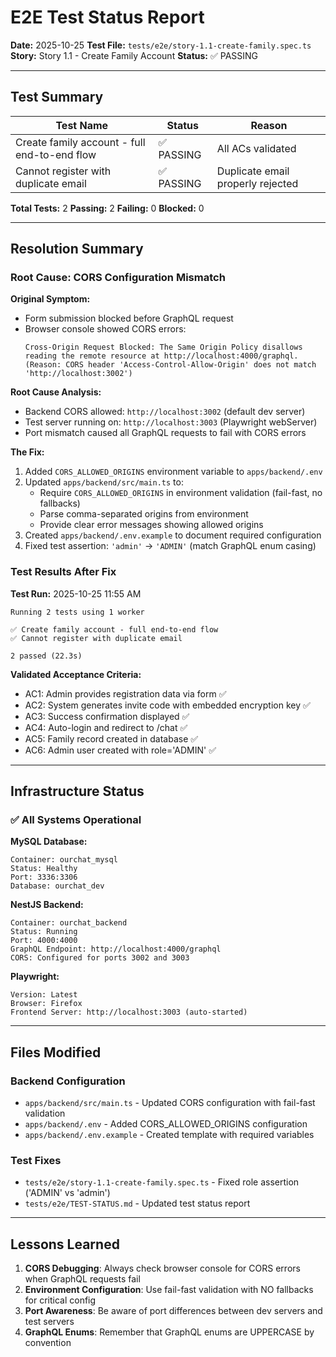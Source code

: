 # E2E Test Status Report

**Date:** 2025-10-25
**Test File:** `tests/e2e/story-1.1-create-family.spec.ts`
**Story:** Story 1.1 - Create Family Account
**Status:** ✅ PASSING

---

## Test Summary

| Test Name | Status | Reason |
|-----------|--------|--------|
| Create family account - full end-to-end flow | ✅ PASSING | All ACs validated |
| Cannot register with duplicate email | ✅ PASSING | Duplicate email properly rejected |

**Total Tests:** 2
**Passing:** 2
**Failing:** 0
**Blocked:** 0

---

## Resolution Summary

### Root Cause: CORS Configuration Mismatch

**Original Symptom:**
- Form submission blocked before GraphQL request
- Browser console showed CORS errors:
  ```
  Cross-Origin Request Blocked: The Same Origin Policy disallows reading the remote resource at http://localhost:4000/graphql.
  (Reason: CORS header 'Access-Control-Allow-Origin' does not match 'http://localhost:3002')
  ```

**Root Cause Analysis:**
- Backend CORS allowed: `http://localhost:3002` (default dev server)
- Test server running on: `http://localhost:3003` (Playwright webServer)
- Port mismatch caused all GraphQL requests to fail with CORS errors

**The Fix:**
1. Added `CORS_ALLOWED_ORIGINS` environment variable to `apps/backend/.env`
2. Updated `apps/backend/src/main.ts` to:
   - Require `CORS_ALLOWED_ORIGINS` in environment validation (fail-fast, no fallbacks)
   - Parse comma-separated origins from environment
   - Provide clear error messages showing allowed origins
3. Created `apps/backend/.env.example` to document required configuration
4. Fixed test assertion: `'admin'` → `'ADMIN'` (match GraphQL enum casing)

### Test Results After Fix

**Test Run:** 2025-10-25 11:55 AM
```
Running 2 tests using 1 worker

✅ Create family account - full end-to-end flow
✅ Cannot register with duplicate email

2 passed (22.3s)
```

**Validated Acceptance Criteria:**
- AC1: Admin provides registration data via form ✅
- AC2: System generates invite code with embedded encryption key ✅
- AC3: Success confirmation displayed ✅
- AC4: Auto-login and redirect to /chat ✅
- AC5: Family record created in database ✅
- AC6: Admin user created with role='ADMIN' ✅

---

## Infrastructure Status

### ✅ All Systems Operational

**MySQL Database:**
```
Container: ourchat_mysql
Status: Healthy
Port: 3336:3306
Database: ourchat_dev
```

**NestJS Backend:**
```
Container: ourchat_backend
Status: Running
Port: 4000:4000
GraphQL Endpoint: http://localhost:4000/graphql
CORS: Configured for ports 3002 and 3003
```

**Playwright:**
```
Version: Latest
Browser: Firefox
Frontend Server: http://localhost:3003 (auto-started)
```

---

## Files Modified

### Backend Configuration
- `apps/backend/src/main.ts` - Updated CORS configuration with fail-fast validation
- `apps/backend/.env` - Added CORS_ALLOWED_ORIGINS configuration
- `apps/backend/.env.example` - Created template with required variables

### Test Fixes
- `tests/e2e/story-1.1-create-family.spec.ts` - Fixed role assertion ('ADMIN' vs 'admin')
- `tests/e2e/TEST-STATUS.md` - Updated test status report

---

## Lessons Learned

1. **CORS Debugging**: Always check browser console for CORS errors when GraphQL requests fail
2. **Environment Configuration**: Use fail-fast validation with NO fallbacks for critical config
3. **Port Awareness**: Be aware of port differences between dev servers and test servers
4. **GraphQL Enums**: Remember that GraphQL enums are UPPERCASE by convention
